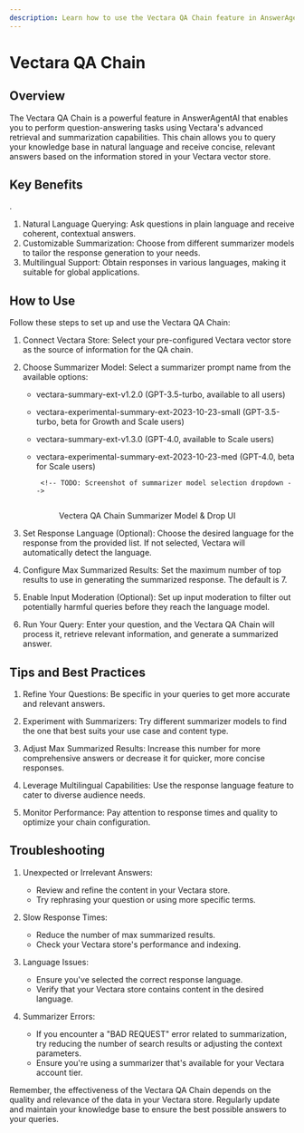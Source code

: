 ```yaml
---
description: Learn how to use the Vectara QA Chain feature in AnswerAgentAI
---
```


# Vectara QA Chain

## Overview

The Vectara QA Chain is a powerful feature in AnswerAgentAI that enables you to perform question-answering tasks using Vectara's advanced retrieval and summarization capabilities. This chain allows you to query your knowledge base in natural language and receive concise, relevant answers based on the information stored in your Vectara vector store.

## Key Benefits

.

1. Natural Language Querying: Ask questions in plain language and receive coherent, contextual answers.
2. Customizable Summarization: Choose from different summarizer models to tailor the response generation to your needs.
3. Multilingual Support: Obtain responses in various languages, making it suitable for global applications.

## How to Use

Follow these steps to set up and use the Vectara QA Chain:

1.  Connect Vectara Store:
    Select your pre-configured Vectara vector store as the source of information for the QA chain.

2.  Choose Summarizer Model:
    Select a summarizer prompt name from the available options:

    -   vectara-summary-ext-v1.2.0 (GPT-3.5-turbo, available to all users)
    -   vectara-experimental-summary-ext-2023-10-23-small (GPT-3.5-turbo, beta for Growth and Scale users)
    -   vectara-summary-ext-v1.3.0 (GPT-4.0, available to Scale users)
    -   vectara-experimental-summary-ext-2023-10-23-med (GPT-4.0, beta for Scale users)

             <!-- TODO: Screenshot of summarizer model selection dropdown -->

          <figure><img src="/.gitbook/assets/screenshots/vectorqachainsummarizer.png" alt="" /><figcaption><p>Vectera QA Chain Summarizer Model &#x26; Drop UI</p></figcaption></figure>

3.  Set Response Language (Optional):
    Choose the desired language for the response from the provided list. If not selected, Vectara will automatically detect the language.

4.  Configure Max Summarized Results:
    Set the maximum number of top results to use in generating the summarized response. The default is 7.

5.  Enable Input Moderation (Optional):
    Set up input moderation to filter out potentially harmful queries before they reach the language model.

6.  Run Your Query:
    Enter your question, and the Vectara QA Chain will process it, retrieve relevant information, and generate a summarized answer.

## Tips and Best Practices

1. Refine Your Questions: Be specific in your queries to get more accurate and relevant answers.

2. Experiment with Summarizers: Try different summarizer models to find the one that best suits your use case and content type.

3. Adjust Max Summarized Results: Increase this number for more comprehensive answers or decrease it for quicker, more concise responses.

4. Leverage Multilingual Capabilities: Use the response language feature to cater to diverse audience needs.

5. Monitor Performance: Pay attention to response times and quality to optimize your chain configuration.

## Troubleshooting

1. Unexpected or Irrelevant Answers:

    - Review and refine the content in your Vectara store.
    - Try rephrasing your question or using more specific terms.

2. Slow Response Times:

    - Reduce the number of max summarized results.
    - Check your Vectara store's performance and indexing.

3. Language Issues:

    - Ensure you've selected the correct response language.
    - Verify that your Vectara store contains content in the desired language.

4. Summarizer Errors:
    - If you encounter a "BAD REQUEST" error related to summarization, try reducing the number of search results or adjusting the context parameters.
    - Ensure you're using a summarizer that's available for your Vectara account tier.

Remember, the effectiveness of the Vectara QA Chain depends on the quality and relevance of the data in your Vectara store. Regularly update and maintain your knowledge base to ensure the best possible answers to your queries.

